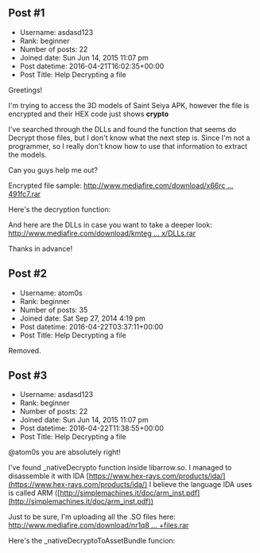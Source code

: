 ## Post #1
- Username: asdasd123
- Rank: beginner
- Number of posts: 22
- Joined date: Sun Jun 14, 2015 11:07 pm
- Post datetime: 2016-04-21T16:02:35+00:00
- Post Title: Help Decrypting a file

Greetings!

I'm trying to access the 3D models of Saint Seiya APK, however the file is encrypted and their HEX code just shows __crypto__

I've searched through the DLLs and found the function that seems do Decrypt those files, but I don't know what the next step is. 
Since I'm not a programmer, so I really don't know how to use that information to extract the models.

Can you guys help me out?

Encrypted file sample: [http://www.mediafire.com/download/x66rc ... 491fc7.rar](http://www.mediafire.com/download/x66rc259u59v9w0/f0004c8e3154e3c539a69956b9fc6bcff2491fc7.rar)

Here's the decryption function:


And here are the DLLs in case you want to take a deeper look: [http://www.mediafire.com/download/kmteg ... x/DLLs.rar](http://www.mediafire.com/download/kmteght31grxq8x/DLLs.rar)

Thanks in advance!
## Post #2
- Username: atom0s
- Rank: beginner
- Number of posts: 35
- Joined date: Sat Sep 27, 2014 4:19 pm
- Post datetime: 2016-04-22T03:37:11+00:00
- Post Title: Help Decrypting a file

Removed.
## Post #3
- Username: asdasd123
- Rank: beginner
- Number of posts: 22
- Joined date: Sun Jun 14, 2015 11:07 pm
- Post datetime: 2016-04-22T11:38:55+00:00
- Post Title: Help Decrypting a file

@atom0s you are absolutely right!

I've found _nativeDecrypto function inside libarrow.so. I managed to disassemble it with IDA [https://www.hex-rays.com/products/ida/](https://www.hex-rays.com/products/ida/)
I believe the language IDA uses is called ARM ([http://simplemachines.it/doc/arm_inst.pdf](http://simplemachines.it/doc/arm_inst.pdf))

Just to be sure, I'm uploading all the .SO files here: [http://www.mediafire.com/download/nr1q8 ... +files.rar](http://www.mediafire.com/download/nr1q8qrqcprklf6/SO+files.rar)

Here's the _nativeDecryptoToAssetBundle funcion:
